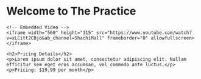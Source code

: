 
<html lang="en">
<head>
    <meta charset="UTF-8">
    <meta name="viewport" content="width=device-width, initial-scale=1.0">
    <title>The Practice</title>
</head>
<body>
    <h1>Welcome to The Practice</h1>
    
    <!-- Embedded Video -->
    <iframe width="560" height="315" src="https://www.youtube.com/watch?v=xLCitt2CBjo&ab_channel=ShachiMall" frameborder="0" allowfullscreen></iframe>
    
    <h2>Pricing Details</h2>
    <p>Lorem ipsum dolor sit amet, consectetur adipiscing elit. Nullam efficitur sem eget eros accumsan, vel commodo ante luctus.</p>
    <p>Pricing: $19.99 per month</p>
</body>
</html>
